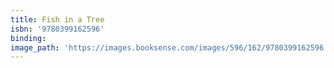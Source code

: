 ```yaml
---
title: Fish in a Tree
isbn: '9780399162596'
binding:
image_path: 'https://images.booksense.com/images/596/162/9780399162596.jpg'
---
```



